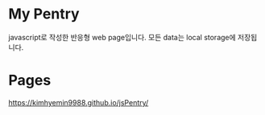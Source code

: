 # My Pentry
javascript로 작성한 반응형 web page입니다.
모든 data는 local storage에 저장됩니다.

# Pages
https://kimhyemin9988.github.io/jsPentry/
